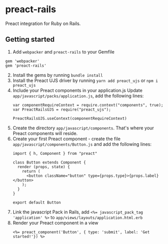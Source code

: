 # preact-rails
Preact integration for Ruby on Rails.

## Getting started

1. Add `webpacker` and `preact-rails` to your Gemfile
```
gem 'webpacker'
gem 'preact-rails'
```
2. Install the gems by running `bundle install`
3. Install the Preact UJS driver by running `yarn add preact_ujs` or `npm i preact_ujs`
4. Include your Preact components in your application.js
   Update `app/javascript/packs/application.js`, add the following lines:
   ```
   var componentRequireContext = require.context("components", true);
   var PreactRailsUJS = require("preact_ujs");

   PreactRailsUJS.useContext(componentRequireContext)
   ```
5. Create the directory `app/javascript/components`. That's where your Preact components will reside.
6. Create your first Preact component - create the file `app/javascript/components/Button.js` and add the following lines:
    ```
    import { h, Component } from "preact"

    class Button extends Component {
      render (props, state) {
        return (
          <button className="button" type={props.type}>{props.label}</button>
        );
      }
    }

    export default Button
    ```
 7. Link the javascript Pack in Rails, add `<%= javascript_pack_tag 'application' %>` to `app/views/layouts/application.html.erb`
 8. Render your Preact component in a view
    ```
    <%= preact_component('Button', { type: 'submit', label: 'Get started!'}) %>
    ```
    
